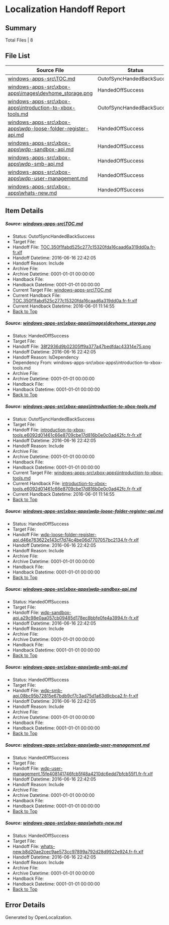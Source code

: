 # <a name='report-top'></a> Localization Handoff Report

## Summary
 Total Files | 8

## File List
 Source File | Status | Details 
 ----------- | ------ | ------- 
 [windows-apps-src\TOC.md](https://github.com/Microsoft/windows-apps/blob/7b6e6f488bc53ea5c9f28ef07c08774ba6977893/windows-apps-src/TOC.md) | OutofSyncHandedBackSuccess | [Details](#338e2e8fa71e6e0802e019aad136e03d53fd929f3780)
 [windows-apps-src\xbox-apps\images\devhome_storage.png](https://github.com/Microsoft/windows-apps/blob/92574a05a90dbd59bb7f3a3a6b06841f5d5ef287/windows-apps-src/xbox-apps/images/devhome_storage.png) | HandedOffSuccess | [Details](#38f2936d9b02305ff9a377a47bedfdac43314e753872)
 [windows-apps-src\xbox-apps\introduction-to-xbox-tools.md](https://github.com/Microsoft/windows-apps/blob/914a1b76c6b502415bee36865af009a8dfe9bb53/windows-apps-src/xbox-apps/introduction-to-xbox-tools.md) | OutofSyncHandedBackSuccess | [Details](#e2f87cdeb8ce3371a34bb989e5fa29ef63d186213896)
 [windows-apps-src\xbox-apps\wdp-loose-folder-register-api.md](https://github.com/Microsoft/windows-apps/blob/ef0f1339b77a8d1f60a677b2ff19a63b68f0d6cd/windows-apps-src/xbox-apps/wdp-loose-folder-register-api.md) | HandedOffSuccess | [Details](#41e4cc67120b9e32fac34404ca918edcf58ba2673907)
 [windows-apps-src\xbox-apps\wdp-sandbox-api.md](https://github.com/Microsoft/windows-apps/blob/a857ba338a971e651653193ff2149f08b1665a36/windows-apps-src/xbox-apps/wdp-sandbox-api.md) | HandedOffSuccess | [Details](#c1671db55dcb05ab7a126fad271a5e49146fe9ac3909)
 [windows-apps-src\xbox-apps\wdp-smb-api.md](https://github.com/Microsoft/windows-apps/blob/3d76bf181baa9dfd973467d43241230fddf2daf7/windows-apps-src/xbox-apps/wdp-smb-api.md) | HandedOffSuccess | [Details](#5efe2af3524d97e6014c4d6be2a8f1aef22f2e663910)
 [windows-apps-src\xbox-apps\wdp-user-management.md](https://github.com/Microsoft/windows-apps/blob/67f158b1d3d5ece14c36483a2513a2db2f478660/windows-apps-src/xbox-apps/wdp-user-management.md) | HandedOffSuccess | [Details](#ad01d4daf089c61fc50c7927cfbf123d7d7ee4df3911)
 [windows-apps-src\xbox-apps\whats-new.md](https://github.com/Microsoft/windows-apps/blob/c990b087452bf45abadb9f228df51550a95d4e84/windows-apps-src/xbox-apps/whats-new.md) | HandedOffSuccess | [Details](#f205be45bc7b6f4cc2c36faa0c5bb3a4a9ab2f363913)

## Item Details
##### <a name='338e2e8fa71e6e0802e019aad136e03d53fd929f3780'></a> Source: [windows-apps-src\TOC.md](https://github.com/Microsoft/windows-apps/blob/7b6e6f488bc53ea5c9f28ef07c08774ba6977893/windows-apps-src/TOC.md)
* Status: OutofSyncHandedBackSuccess
* Target File: 
* Handoff File: [TOC.350f1fabd525c277c15320fda16caad6a319dd0a.fr-fr.xlf](https://github.com/Microsoft/WDG.handoff/blob/a33aa868c5101f5666b7008a6560f0f06e7241fe/ol-handoff/Microsoft/windows-apps.fr-fr/master/TOC.350f1fabd525c277c15320fda16caad6a319dd0a.fr-fr.xlf)
* Handoff Datetime: 2016-06-16 22:42:05
* Handoff Reason: Include
* Archive File: 
* Archive Datetime: 0001-01-01 00:00:00
* Handback File: 
* Handback Datetime: 0001-01-01 00:00:00
* Current Target File: [windows-apps-src\TOC.md](https://github.com/Microsoft/windows-apps.fr-fr/blob/4fd034ee0818d4ba89d02b1962907785cf482d02/windows-apps-src/TOC.md)
* Current Handback File: [TOC.350f1fabd525c277c15320fda16caad6a319dd0a.fr-fr.xlf](https://github.com/Microsoft/WDG.handback/blob/3cd0211fda67d616b1db017fe2ea03a8b1a819f8/ol-handback/Microsoft/windows-apps.fr-fr/master/TOC.350f1fabd525c277c15320fda16caad6a319dd0a.fr-fr.xlf)
* Current Handback Datetime: 2016-06-01 11:14:55
* [Back to Top](#report-top)

##### <a name='38f2936d9b02305ff9a377a47bedfdac43314e753872'></a> Source: [windows-apps-src\xbox-apps\images\devhome_storage.png](https://github.com/Microsoft/windows-apps/blob/92574a05a90dbd59bb7f3a3a6b06841f5d5ef287/windows-apps-src/xbox-apps/images/devhome_storage.png)
* Status: HandedOffSuccess
* Target File: 
* Handoff File: [38f2936d9b02305ff9a377a47bedfdac43314e75.png](https://github.com/Microsoft/WDG.handoff/blob/a33aa868c5101f5666b7008a6560f0f06e7241fe/ol-handoff/Microsoft/windows-apps.fr-fr/master/38f2936d9b02305ff9a377a47bedfdac43314e75.png)
* Handoff Datetime: 2016-06-16 22:42:05
* Handoff Reason: IsDependency
* Dependency From: windows-apps-src\xbox-apps\introduction-to-xbox-tools.md
* Archive File: 
* Archive Datetime: 0001-01-01 00:00:00
* Handback File: 
* Handback Datetime: 0001-01-01 00:00:00
* [Back to Top](#report-top)

##### <a name='e2f87cdeb8ce3371a34bb989e5fa29ef63d186213896'></a> Source: [windows-apps-src\xbox-apps\introduction-to-xbox-tools.md](https://github.com/Microsoft/windows-apps/blob/914a1b76c6b502415bee36865af009a8dfe9bb53/windows-apps-src/xbox-apps/introduction-to-xbox-tools.md)
* Status: OutofSyncHandedBackSuccess
* Target File: 
* Handoff File: [introduction-to-xbox-tools.e6092d01461c66e8709cbe17d816b0e0c0ad42fc.fr-fr.xlf](https://github.com/Microsoft/WDG.handoff/blob/a33aa868c5101f5666b7008a6560f0f06e7241fe/ol-handoff/Microsoft/windows-apps.fr-fr/master/introduction-to-xbox-tools.e6092d01461c66e8709cbe17d816b0e0c0ad42fc.fr-fr.xlf)
* Handoff Datetime: 2016-06-16 22:42:05
* Handoff Reason: Include
* Archive File: 
* Archive Datetime: 0001-01-01 00:00:00
* Handback File: 
* Handback Datetime: 0001-01-01 00:00:00
* Current Target File: [windows-apps-src\xbox-apps\introduction-to-xbox-tools.md](https://github.com/Microsoft/windows-apps.fr-fr/blob/4fd034ee0818d4ba89d02b1962907785cf482d02/windows-apps-src/xbox-apps/introduction-to-xbox-tools.md)
* Current Handback File: [introduction-to-xbox-tools.e6092d01461c66e8709cbe17d816b0e0c0ad42fc.fr-fr.xlf](https://github.com/Microsoft/WDG.handback/blob/3cd0211fda67d616b1db017fe2ea03a8b1a819f8/ol-handback/Microsoft/windows-apps.fr-fr/master/introduction-to-xbox-tools.e6092d01461c66e8709cbe17d816b0e0c0ad42fc.fr-fr.xlf)
* Current Handback Datetime: 2016-06-01 11:14:55
* [Back to Top](#report-top)

##### <a name='41e4cc67120b9e32fac34404ca918edcf58ba2673907'></a> Source: [windows-apps-src\xbox-apps\wdp-loose-folder-register-api.md](https://github.com/Microsoft/windows-apps/blob/ef0f1339b77a8d1f60a677b2ff19a63b68f0d6cd/windows-apps-src/xbox-apps/wdp-loose-folder-register-api.md)
* Status: HandedOffSuccess
* Target File: 
* Handoff File: [wdp-loose-folder-register-api.d46e763622e143cf7d74c4be06d7707057bc2134.fr-fr.xlf](https://github.com/Microsoft/WDG.handoff/blob/a33aa868c5101f5666b7008a6560f0f06e7241fe/ol-handoff/Microsoft/windows-apps.fr-fr/master/wdp-loose-folder-register-api.d46e763622e143cf7d74c4be06d7707057bc2134.fr-fr.xlf)
* Handoff Datetime: 2016-06-16 22:42:05
* Handoff Reason: Include
* Archive File: 
* Archive Datetime: 0001-01-01 00:00:00
* Handback File: 
* Handback Datetime: 0001-01-01 00:00:00
* [Back to Top](#report-top)

##### <a name='c1671db55dcb05ab7a126fad271a5e49146fe9ac3909'></a> Source: [windows-apps-src\xbox-apps\wdp-sandbox-api.md](https://github.com/Microsoft/windows-apps/blob/a857ba338a971e651653193ff2149f08b1665a36/windows-apps-src/xbox-apps/wdp-sandbox-api.md)
* Status: HandedOffSuccess
* Target File: 
* Handoff File: [wdp-sandbox-api.a29c98e0aa057cb09485d178ec8bbfe0fe4a3994.fr-fr.xlf](https://github.com/Microsoft/WDG.handoff/blob/a33aa868c5101f5666b7008a6560f0f06e7241fe/ol-handoff/Microsoft/windows-apps.fr-fr/master/wdp-sandbox-api.a29c98e0aa057cb09485d178ec8bbfe0fe4a3994.fr-fr.xlf)
* Handoff Datetime: 2016-06-16 22:42:05
* Handoff Reason: Include
* Archive File: 
* Archive Datetime: 0001-01-01 00:00:00
* Handback File: 
* Handback Datetime: 0001-01-01 00:00:00
* [Back to Top](#report-top)

##### <a name='5efe2af3524d97e6014c4d6be2a8f1aef22f2e663910'></a> Source: [windows-apps-src\xbox-apps\wdp-smb-api.md](https://github.com/Microsoft/windows-apps/blob/3d76bf181baa9dfd973467d43241230fddf2daf7/windows-apps-src/xbox-apps/wdp-smb-api.md)
* Status: HandedOffSuccess
* Target File: 
* Handoff File: [wdp-smb-api.08bc95b72815e67bdb9cf7c3ad75d1a63d9cbca2.fr-fr.xlf](https://github.com/Microsoft/WDG.handoff/blob/a33aa868c5101f5666b7008a6560f0f06e7241fe/ol-handoff/Microsoft/windows-apps.fr-fr/master/wdp-smb-api.08bc95b72815e67bdb9cf7c3ad75d1a63d9cbca2.fr-fr.xlf)
* Handoff Datetime: 2016-06-16 22:42:05
* Handoff Reason: Include
* Archive File: 
* Archive Datetime: 0001-01-01 00:00:00
* Handback File: 
* Handback Datetime: 0001-01-01 00:00:00
* [Back to Top](#report-top)

##### <a name='ad01d4daf089c61fc50c7927cfbf123d7d7ee4df3911'></a> Source: [windows-apps-src\xbox-apps\wdp-user-management.md](https://github.com/Microsoft/windows-apps/blob/67f158b1d3d5ece14c36483a2513a2db2f478660/windows-apps-src/xbox-apps/wdp-user-management.md)
* Status: HandedOffSuccess
* Target File: 
* Handoff File: [wdp-user-management.15fe408141746fcb5f48a4210dc6edd7bfcb55f1.fr-fr.xlf](https://github.com/Microsoft/WDG.handoff/blob/a33aa868c5101f5666b7008a6560f0f06e7241fe/ol-handoff/Microsoft/windows-apps.fr-fr/master/wdp-user-management.15fe408141746fcb5f48a4210dc6edd7bfcb55f1.fr-fr.xlf)
* Handoff Datetime: 2016-06-16 22:42:05
* Handoff Reason: Include
* Archive File: 
* Archive Datetime: 0001-01-01 00:00:00
* Handback File: 
* Handback Datetime: 0001-01-01 00:00:00
* [Back to Top](#report-top)

##### <a name='f205be45bc7b6f4cc2c36faa0c5bb3a4a9ab2f363913'></a> Source: [windows-apps-src\xbox-apps\whats-new.md](https://github.com/Microsoft/windows-apps/blob/c990b087452bf45abadb9f228df51550a95d4e84/windows-apps-src/xbox-apps/whats-new.md)
* Status: HandedOffSuccess
* Target File: 
* Handoff File: [whats-new.b8d20ae2cec9ae573cc97899a792d28d9922e924.fr-fr.xlf](https://github.com/Microsoft/WDG.handoff/blob/a33aa868c5101f5666b7008a6560f0f06e7241fe/ol-handoff/Microsoft/windows-apps.fr-fr/master/whats-new.b8d20ae2cec9ae573cc97899a792d28d9922e924.fr-fr.xlf)
* Handoff Datetime: 2016-06-16 22:42:05
* Handoff Reason: Include
* Archive File: 
* Archive Datetime: 0001-01-01 00:00:00
* Handback File: 
* Handback Datetime: 0001-01-01 00:00:00
* [Back to Top](#report-top)


## Error Details

Generated by OpenLocalization.
